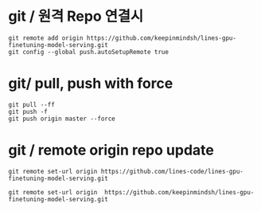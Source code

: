 
# git / 원격 Repo 연결시 

```shell 
git remote add origin https://github.com/keepinmindsh/lines-gpu-finetuning-model-serving.git
git config --global push.autoSetupRemote true
```

# git/ pull, push with force

```shell
git pull --ff
git push -f
git push origin master --force
```

# git / remote origin repo update 

```shell
git remote set-url origin https://github.com/lines-code/lines-gpu-finetuning-model-serving.git
```

```shell
git remote set-url origin  https://github.com/keepinmindsh/lines-gpu-finetuning-model-serving.git 
```